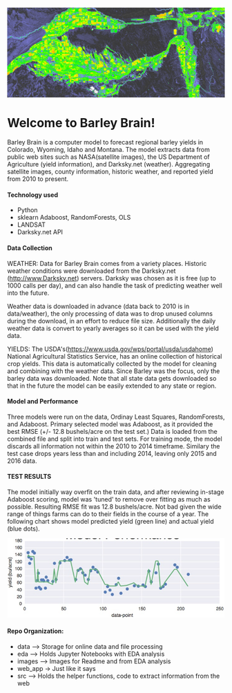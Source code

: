 ![testimage](images/crop_region_2015.png)
# Welcome to Barley Brain!

Barley Brain is a computer model to forecast regional barley yields in Colorado, Wyoming, Idaho and Montana.  The model extracts data from public web sites such as NASA(satellite images), the US Department of Agriculture (yield information), and Darksky.net (weather). Aggregating satellite images, county information, historic weather, and reported yield from 2010 to present.  


#### Technology used
*  Python
*  sklearn Adaboost, RandomForests, OLS
*  LANDSAT
*  Darksky.net API



#### Data Collection 
WEATHER: 
Data for Barley Brain comes from a variety places.  Historic weather conditions were downloaded from the Darksky.net (http://www.Darksky.net) servers.  Darksky was chosen as it is free (up to 1000 calls per day), and can also handle the task of predicting weather well into the future.  
  
Weather data is downloaded in advance (data back to 2010 is in data/weather), the only processing of data was to drop unused columns during the download, in an effort to reduce file size. Additionally the daily weather data is convert to yearly averages so it can be used with the yield data.

YIELDS:  The USDA's(https://www.usda.gov/wps/portal/usda/usdahome) National Agricultural Statistics Service, has an online collection of historical crop yields.  This data is automatically collected by the model for cleaning and combining with the weather data.
Since Barley was the focus, only the barley data was downloaded.  Note that all state data gets downloaded so that in the future the model can be easily extended to any state or region.

 
#### Model and Performance
Three models were run on the data, Ordinay Least Squares, RandomForests, and Adaboost.
Primary selected model was Adaboost, as it provided the best RMSE (+/- 12.8 bushels/acre on the test set.)
Data is loaded from the combined file and split into train and test sets.  For training mode, the model discards all information not within the 2010 to 2014 timeframe. Similary the test case drops years less than and including 2014, leaving only 2015 and 2016 data.




#### TEST RESULTS
The model initially way overfit on the train data, and after reviewing in-stage Adaboost scoring, model was 'tuned' to remove over fitting as much as possible.  Resulting RMSE fit was 12.8 bushels/acre.  Not bad given the wide range of things farms can do to their fields in the course of a year.  The following chart shows model predicted yield (green line) and actual yield (blue dots).

![test_image](images/test_results1.png)




#### Repo Organization:
* data   --> Storage for online data and file processing
* eda    --> Holds Jupyter Notebooks with EDA analysis
* images --> Images for Readme and from EDA analysis
* web_app -> Just like it says
* src    --> Holds the helper functions, code to extract 
                information from the web

